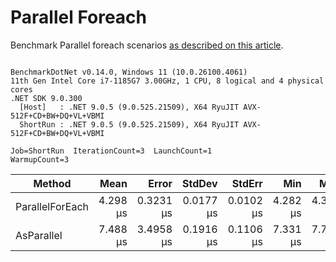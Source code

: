 ﻿# Parallel Foreach

Benchmark Parallel foreach scenarios [as described on this article](https://aaronbos.dev/posts/parallel-foreach-csharp).

```

BenchmarkDotNet v0.14.0, Windows 11 (10.0.26100.4061)
11th Gen Intel Core i7-1185G7 3.00GHz, 1 CPU, 8 logical and 4 physical cores
.NET SDK 9.0.300
  [Host]   : .NET 9.0.5 (9.0.525.21509), X64 RyuJIT AVX-512F+CD+BW+DQ+VL+VBMI
  ShortRun : .NET 9.0.5 (9.0.525.21509), X64 RyuJIT AVX-512F+CD+BW+DQ+VL+VBMI

Job=ShortRun  IterationCount=3  LaunchCount=1  
WarmupCount=3  

```
| Method          | Mean     | Error     | StdDev    | StdErr    | Min      | Max      | Op/s      | Gen0   | Gen1   | Allocated |
|---------------- |---------:|----------:|----------:|----------:|---------:|---------:|----------:|-------:|-------:|----------:|
| ParallelForEach | 4.298 μs | 0.3231 μs | 0.0177 μs | 0.0102 μs | 4.282 μs | 4.317 μs | 232,657.0 | 1.7853 | 0.0305 |  10.38 KB |
| AsParallel      | 7.488 μs | 3.4958 μs | 0.1916 μs | 0.1106 μs | 7.331 μs | 7.701 μs | 133,555.1 | 1.5106 | 0.0305 |   9.13 KB |
